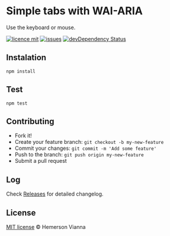 # Simple tabs with WAI-ARIA

Use the keyboard or mouse.

[![licence mit](https://img.shields.io/badge/license-MIT-blue.svg)](https://github.com/resource-solutions/resource-aria-tabs/blob/master/LICENSE.md)
[![issues](https://img.shields.io/github/issues/resource-solutions/resource-aria-tabs.svg)](https://github.com/resource-solutions/resource-aria-tabs/issues)
[![devDependency Status](https://david-dm.org/resource-solutions/resource-aria-tabs/dev-status.svg)](https://david-dm.org/resource-solutions/resource-aria-tabs#info=devDependencies)

## Instalation
```
npm install
```

## Test
```
npm test
```

## Contributing

- Fork it!
- Create your feature branch: `git checkout -b my-new-feature`
- Commit your changes: `git commit -m 'Add some feature'`
- Push to the branch: `git push origin my-new-feature`
- Submit a pull request

## Log

Check [Releases](https://github.com/brazilian-dev/the-project/releases) for detailed changelog.

## License

[MIT license](http://hemersonvianna.mit-license.org/) © Hemerson Vianna
